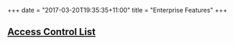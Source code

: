 +++
date = "2017-03-20T19:35:35+11:00"
title = "Enterprise Features"
+++

## [Access Control List](acl/)


